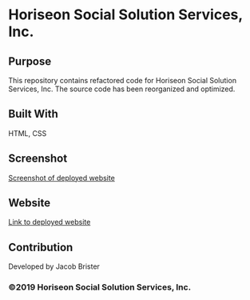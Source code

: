 # Horiseon Social Solution Services, Inc.

## Purpose
This repository contains refactored code for Horiseon Social Solution Services, Inc.
The source code has been reorganized and optimized.

## Built With
HTML, CSS

## Screenshot
[Screenshot of deployed website](./assets/images/horiseon-screenshot.png)

## Website
[Link to deployed website](https://jbrister71.github.io/horiseon-refactor/)

## Contribution
Developed by Jacob Brister

### ©️2019 Horiseon Social Solution Services, Inc.
